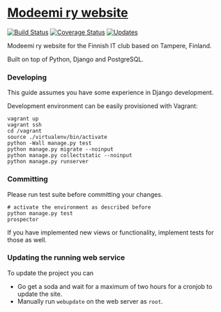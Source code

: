 # [Modeemi ry website](https://www.modeemi.fi)

[![Build Status](https://travis-ci.org/modeemi/intternetvelho.svg?branch=master)](https://travis-ci.org/modeemi/intternetvelho)
[![Coverage Status](https://coveralls.io/repos/modeemi/intternetvelho/badge.svg?branch=master)](https://coveralls.io/r/modeemi/intternetvelho?branch=master)
[![Updates](https://pyup.io/repos/github/modeemi/intternetvelho/shield.svg)](https://pyup.io/repos/github/modeemi/intternetvelho/)

Modeemi ry website for the Finnish IT club based on Tampere, Finland.

Built on top of Python, Django and PostgreSQL.

### Developing

This guide assumes you have some experience in Django development.

Development environment can be easily provisioned with Vagrant:

    vagrant up
    vagrant ssh
    cd /vagrant
    source ./virtualenv/bin/activate
    python -Wall manage.py test
    python manage.py migrate --noinput
    python manage.py collectstatic --noinput
    python manage.py runserver

### Committing

Please run test suite before committing your changes.

    # activate the environment as described before
    python manage.py test
    prospector

If you have implemented new views or functionality, implement tests for those as well.

### Updating the running web service

To update the project you can

- Go get a soda and wait for a maximum of two hours for a cronjob to update the site.
- Manually run `webupdate` on the web server as `root`.
